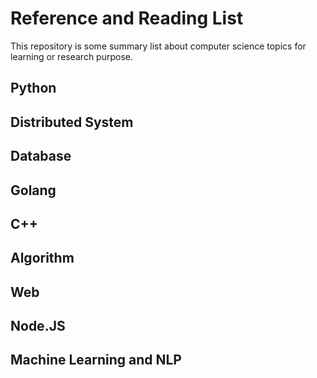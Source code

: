 # Reference and Reading List

This repository is some summary list about computer science topics for learning or research purpose.


## Python

## Distributed System

## Database

## Golang

## C++

## Algorithm

## Web

## Node.JS

## Machine Learning and NLP





